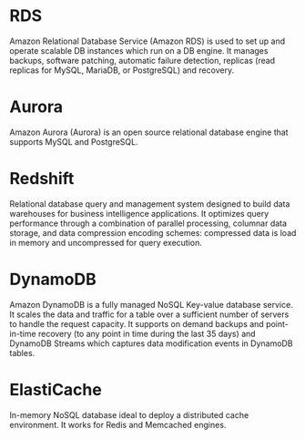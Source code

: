 # RDS

Amazon Relational Database Service (Amazon RDS) is used to set up and operate scalable DB instances which run on a DB engine. 
It manages backups, software patching, automatic failure detection, replicas (read replicas for MySQL, MariaDB, or PostgreSQL) and recovery. 

# Aurora

Amazon Aurora (Aurora) is an open source relational database engine that supports MySQL and PostgreSQL. 

# Redshift

Relational database query and management system designed to build data warehouses for business intelligence applications. It optimizes query performance through a combination of parallel processing, columnar data storage, and data compression encoding schemes: compressed data is load in memory and uncompressed for query execution. 

# DynamoDB

Amazon DynamoDB is a fully managed NoSQL Key-value database service. It scales the data and traffic for a table over a sufficient number of servers to handle the request capacity. 
It supports on demand backups and point-in-time recovery (to any point in time during the last 35 days) and DynamoDB Streams which captures data modification events in DynamoDB tables.

# ElastiCache

In-memory NoSQL database ideal to deploy a distributed cache environment. It works for Redis and Memcached engines.